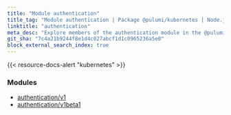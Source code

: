 ```yaml
---
title: "Module authentication"
title_tag: "Module authentication | Package @pulumi/kubernetes | Node.js SDK"
linktitle: "authentication"
meta_desc: "Explore members of the authentication module in the @pulumi/kubernetes package."
git_sha: "7c4a21b9244f8e1d4c027abcf1d1c0965236a5e0"
block_external_search_index: true
---
```


<!-- WARNING: this page was generated by a tool. Do not edit it by hand. -->
<!-- To change it, please see https://github.com/pulumi/docs/tree/master/tools/tscdocgen. -->

{{< resource-docs-alert "kubernetes" >}}


<h3>Modules</h3>
<ul class="api">
    <li><a href="v1/"><span class="symbol module"></span>authentication/v1</a></li>
    <li><a href="v1beta1/"><span class="symbol module"></span>authentication/v1beta1</a></li>
</ul>








